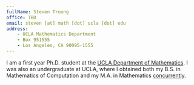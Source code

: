 ```yaml
---
fullName: Steven Truong
office: TBD
email: steven [at] math [dot] ucla [dot] edu
address:
    - UCLA Mathematics Department
    - Box 951555
    - Los Angeles, CA 90095-1555
---
```


I am a first year Ph.D. student at the [UCLA Department of Mathematics](https://ww3.math.ucla.edu/). I was also an undergraduate at UCLA, where I obtained both my B.S. in Mathematics of Computation and my M.A. in Mathematics [concurrently](https://www.math.ucla.edu/ugrad/scholar).
